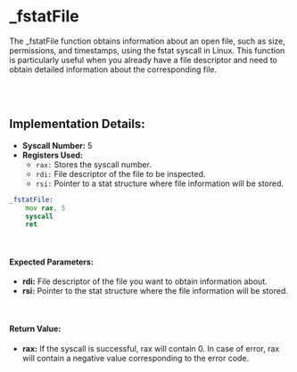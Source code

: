 # _fstatFile
The _fstatFile function obtains information about an open file, such as size, permissions, and timestamps, using the fstat syscall in Linux. This function is particularly useful when you already have a file descriptor and need to obtain detailed information about the corresponding file.

<br><br>

## Implementation Details:
- **Syscall Number:** 5
- **Registers Used:**
    - `rax:` Stores the syscall number.
    - `rdi:` File descriptor of the file to be inspected.
    - `rsi:` Pointer to a stat structure where file information will be stored.

```asm
_fstatFile:
    mov rax, 5
    syscall
    ret
```

<br>

#### Expected Parameters:
- **rdi:** File descriptor of the file you want to obtain information about.
- **rsi:** Pointer to the stat structure where the file information will be stored.

<br>

#### Return Value:
- **rax:** If the syscall is successful, rax will contain 0. In case of error, rax will contain a negative value corresponding to the error code.